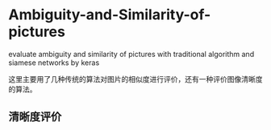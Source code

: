 # Ambiguity-and-Similarity-of-pictures
evaluate ambiguity and similarity of pictures with traditional algorithm and siamese networks by keras

这里主要用了几种传统的算法对图片的相似度进行评价，还有一种评价图像清晰度的算法。
## 清晰度评价 


